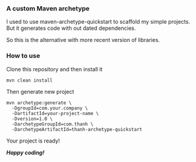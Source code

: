 
### A custom Maven archetype


I used to use maven-archetype-quickstart to scaffold my simple projects. But it generates code with out dated dependencies.


So this is the alternative with more recent version of libraries.


### How to use

Clone this repository and then install it
```
mvn clean install
```

Then generate new project
```
mvn archetype:generate \
  -DgroupId=com.your.company \
  -DartifactId=your-project-name \
  -Dversion=1.0 \
  -DarchetypeGroupId=com.thanh \
  -DarchetypeArtifactId=thanh-archetype-quickstart
```

Your project is ready!

*__Happy coding!__*